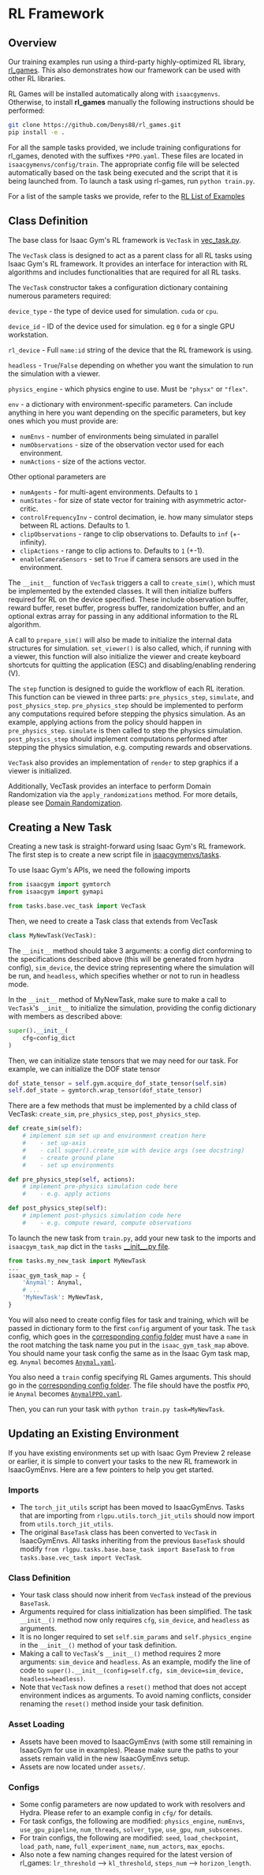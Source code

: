 RL Framework
===================

Overview
--------

Our training examples run using a third-party highly-optimized RL library,
[rl_games](https://github.com/Denys88/rl_games). This also demonstrates
how our framework can be used with other RL libraries.

RL Games will be installed automatically along with `isaacgymenvs`.
Otherwise, to install **rl_games** manually the following instructions should be performed:

```bash
git clone https://github.com/Denys88/rl_games.git
pip install -e .
```

For all the sample tasks provided, we include training configurations
for rl_games, denoted with the suffixes `*PPO.yaml`.
These files are located in `isaacgymenvs/config/train`.
The appropriate config file will be selected
automatically based on the task being executed and the script that it is
being launched from. To launch a task using rl-games, run
`python train.py`.

For a list of the sample tasks we provide, refer to the
[RL List of Examples](rl.md)

Class Definition
----------------

The base class for Isaac Gym's RL framework is `VecTask` in [vec_task.py](../isaacgymenvs/tasks/base/vec_task.py).

The `VecTask` class is designed to act as a parent class for all RL tasks
using Isaac Gym's RL framework. It provides an interface for interaction
with RL algorithms and includes functionalities that are required for
all RL tasks.


The `VecTask` constructor takes a configuration dictionary containing numerous parameters required:

`device_type` - the type of device used for simulation. `cuda` or `cpu`.

`device_id` - ID of the device used for simulation. eg `0` for a single GPU workstation.

`rl_device` - Full `name:id` string of the device that the RL framework is using.

`headless` - `True`/`False` depending on whether you want the simulation to run the simulation with a viewer.

`physics_engine` - which physics engine to use. Must be `"physx"` or `"flex"`.

`env` - a dictionary with environment-specific parameters.
Can include anything in here you want depending on the specific parameters, but key ones which you must provide are:
* `numEnvs` - number of environments being simulated in parallel
* `numObservations` - size of the observation vector used for each environment.
* `numActions` - size of the actions vector.

Other optional parameters are 
* `numAgents` - for multi-agent environments. Defaults to `1`
* `numStates` - for size of state vector for training with asymmetric actor-critic. 
* `controlFrequencyInv` - control decimation, ie. how many simulator steps between RL actions. Defaults to 1.
* `clipObservations` - range to clip observations to. Defaults to `inf` (+-infinity).
* `clipActions` - range to clip actions to. Defaults to `1` (+-1).
* `enableCameraSensors` - set to `True` if camera sensors are used in the environment.


The `__init__` function of `VecTask` triggers a call to `create_sim()`,
which must be implemented by the extended classes. 
It will then initialize buffers required for RL on the device specified. These include observation buffer, reward
buffer, reset buffer, progress buffer, randomization buffer, and an optional extras array for passing in any additional
information to the RL algorithm.

A call to `prepare_sim()` will also be made to initialize the internal data
structures for simulation. `set_viewer()` is also called, which, if running with a viewer,
this function will also initialize the viewer and create keyboard shortcuts for quitting
the application (ESC) and disabling/enabling rendering (V).

The `step` function is designed to guide the workflow of each RL
iteration. This function can be viewed in three parts:
`pre_physics_step`, `simulate`, and `post_physics_step`.
`pre_physics_step` should be implemented to perform any computations
required before stepping the physics simulation. As an example, applying
actions from the policy should happen in `pre_physics_step`. `simulate`
is then called to step the physics simulation. `post_physics_step`
should implement computations performed after stepping the physics
simulation, e.g. computing rewards and observations.

`VecTask` also provides an implementation of `render` to step graphics if
a viewer is initialized.

Additionally, VecTask provides an interface to perform Domain
Randomization via the `apply_randomizations` method. For more details,
please see [Domain Randomization](domain_randomization.md).


Creating a New Task
-------------------

Creating a new task is straight-forward using Isaac Gym's RL framework.
The first step is to create a new script file in [isaacgymenvs/tasks](../isaacgymenvs/tasks).

To use Isaac Gym's APIs, we need the following imports

```python
from isaacgym import gymtorch
from isaacgym import gymapi

from tasks.base.vec_task import VecTask
```

Then, we need to create a Task class that extends from VecTask

```python
class MyNewTask(VecTask):
```

The `__init__` method should take 3 arguments: a config dict conforming to the
specifications described above (this will be generated from hydra config), `sim_device`, the device string representing
where the simulation will be run, and `headless`, which specifies whether or not to run in headless mode.

In the `__init__` method of MyNewTask, make sure to make a call to
`VecTask`'s `__init__` to initialize the simulation, providing the
config dictionary with members as described above:

```python
super().__init__(
    cfg=config_dict
)
```

Then, we can initialize state tensors that we may need for our task. For
example, we can initialize the DOF state tensor

```python
dof_state_tensor = self.gym.acquire_dof_state_tensor(self.sim)
self.dof_state = gymtorch.wrap_tensor(dof_state_tensor)
```

There are a few methods that must be implemented by a child class of
VecTask: `create_sim`, `pre_physics_step`, `post_physics_step`.

```python
def create_sim(self):
    # implement sim set up and environment creation here
    #    - set up-axis
    #    - call super().create_sim with device args (see docstring)
    #    - create ground plane
    #    - set up environments

def pre_physics_step(self, actions):
    # implement pre-physics simulation code here
    #    - e.g. apply actions

def post_physics_step(self):
    # implement post-physics simulation code here
    #    - e.g. compute reward, compute observations
```

To launch the new task from `train.py`, add your new
task to the imports and `isaacgym_task_map` dict in the `tasks` [\_\_init\_\_.py file](../isaacgymenvs/tasks/__init__.py).


```python
from tasks.my_new_task import MyNewTask
...
isaac_gym_task_map = {
    'Anymal': Anymal,
    # ...
    'MyNewTask': MyNewTask,
}
```

You will also need to create config files for task and training, which will be passed in dictionary form to the first
`config` argument of your task. The `task` config, which goes in the [corresponding config folder](../isaacgymenvs/cfg/task)
must have a `name` in the root matching the task name you put in the `isaac_gym_task_map` above. You should name your
task config the same as in the Isaac Gym task map, eg. `Anymal` becomes [`Anymal.yaml`](../isaacgymenvs/cfg/task/Anymal.yaml).

You also need a `train` config specifying RL Games arguments. This should go in the [corresponding config folder](../isaacgymenvs/cfg/train).
The file should have the postfix `PPO`, ie `Anymal` becomes [`AnymalPPO.yaml`](../isaacgymenvs/cfg/train/AnymalPPO.yaml).

Then, you can run your task with `python train.py task=MyNewTask`.


Updating an Existing Environment
--------------------------------

If you have existing environments set up with Isaac Gym Preview 2 release or earlier, it is simple to convert your tasks to the new RL framework in IsaacGymEnvs. Here are a few pointers to help you get started.

### Imports ###
* The `torch_jit_utils` script has been moved to IsaacGymEnvs. Tasks that are importing from `rlgpu.utils.torch_jit_utils` should now import from `utils.torch_jit_utils`.
* The original `BaseTask` class has been converted to `VecTask` in IsaacGymEnvs. All tasks inheriting from the previous `BaseTask` should modify `from rlgpu.tasks.base.base_task import BaseTask` to `from tasks.base.vec_task import VecTask`.

### Class Definition ###
* Your task class should now inherit from `VecTask` instead of the previous `BaseTask`.
* Arguments required for class initialization has been simplified. The task `__init__()` method now only requires `cfg`, `sim_device`, and `headless` as arguments.
* It is no longer required to set `self.sim_params` and `self.physics_engine` in the `__init__()` method of your task definition.
* Making a call to `VecTask`'s `__init__()` method requires 2 more arguments: `sim_device` and `headless`. As an example, modify the line of code to `super().__init__(config=self.cfg, sim_device=sim_device, headless=headless)`.
* Note that `VecTask` now defines a `reset()` method that does not accept environment indices as arguments. To avoid naming conflicts, consider renaming the `reset()` method inside your task definition.

### Asset Loading ###
* Assets have been moved to IsaacGymEnvs (with some still remaining in IsaacGym for use in examples). Please make sure the paths to your assets remain valid in the new IsaacGymEnvs setup.
* Assets are now located under `assets/`.

### Configs ###
* Some config parameters are now updated to work with resolvers and Hydra. Please refer to an example config in `cfg/` for details.
* For task configs, the following are modified: `physics_engine`, `numEnvs`, `use_gpu_pipeline`, `num_threads`, `solver_type`, `use_gpu`, `num_subscenes`.
* For train configs, the following are modified: `seed`, `load_checkpoint`, `load_path`, `name`, `full_experiment_name`, `num_actors`, `max_epochs`.
* Also note a few naming changes required for the latest version of rl_games: `lr_threshold` --> `kl_threshold`, `steps_num` --> `horizon_length`.
